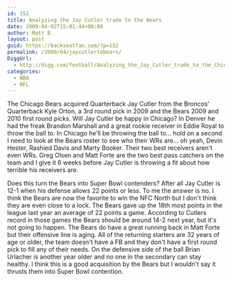```yaml
---
id: 152
title: Analyzing the Jay Cutler trade to the Bears
date: 2009-04-02T15:01:44+00:00
author: Matt B.
layout: post
guid: https://backseatfan.com/?p=152
permalink: /2009/04/jaycutlertobears/
DiggUrl:
  - http://digg.com/football/Analyzing_the_Jay_Cutler_trade_to_the_Chicago_Bears
categories:
  - NBA
  - NFL
---
```


<div class="entry">
  <p>
    The Chicago Bears acquired Quarterback Jay Cutler from the Broncos' Quarterback Kyle Orton, a 3rd round pick in 2009 and the Bears 2009 and 2010 first round picks. Will Jay Cutler be happy in Chicago? In Denver he had the freak Brandon Marshall and a great rookie receiver in Eddie Royal to throw the ball to. In Chicago he'll be throwing the ball to&#8230; hold on a second I need to look at the Bears roster to see who their WRs are&#8230; oh yeah, Devin Hester, Rashied Davis and Marty Booker. Their two best receivers aren't even WRs. Greg Olsen and Matt Forte are the two best pass catchers on the team and I give it 6 weeks before Jay Cutler is throwing a fit about how terrible his receivers are.
  </p>

  <p>
    Does this turn the Bears into Super Bowl contenders? After all Jay Cutler is 12-1 when his defense allows 22 points or less. To me the answer is no. I think the Bears are now the favorite to win the NFC North but I don't think they are even close to a lock. The Bears gave up the 18th most points in the league last year an average of 22 points a game. According to Cutlers record in those games the Bears should be around 14-2 next year, but it's not going to happen. The Bears do have a great running back in Matt Forte but their offensive line is aging. All of the returning starters are 32 years of age or older, the team doesn't have a FB and they don't have a first round pick to fill any of their needs. On the defensive side of the ball Brian Urlacher is another year older and no one in the secondary can stay healthy. I think this is a good acquisition by the Bears but I wouldn't say it thrusts them into Super Bowl contention.
  </p>
</div>
